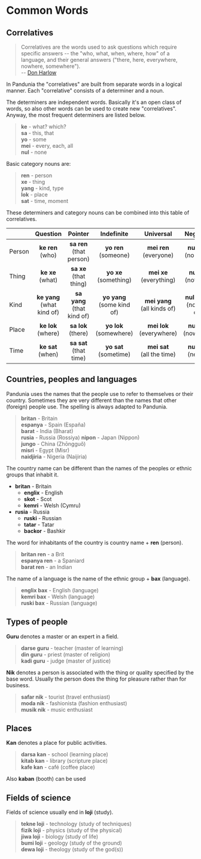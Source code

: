 Common Words
============

<!--
## Opposites

**Fan** is a word that reverses the meaning of the following word.

> **fan bon** - ungood (bad)  
> **fan mol** - unsoft (hard)  
> **fan suk** - dislike  

It's acceptable to use **fan** even if there is already a word that means the opposite thing.

> **long** - long  
> **duan** - short  
> **fan long** - unlong (short)  
> **fan duan** - unshort (long)  
-->


## Correlatives

> Correlatives are the words used to ask questions which require specific answers -- the "who, what, when, where, how" of a language, and their general answers ("there, here, everywhere, nowhere, somewhere").  
> -- [Don Harlow](http://literaturo.org/HARLOW-Don/Esperanto/correlatives.html)

In Pandunia the "correlatives" are built from separate words in a logical manner. Each "correlative" consists of a determiner and a noun.

The determiners are independent words. Basically it's an open class of words, so also other words can be used to create new "correlatives". Anyway, the most frequent determiners are listed below.

> **ke** - what? which?  
> **sa** - this, that  
> **yo** - some  
> **mei** - every, each, all  
> **nul** - none  

Basic category nouns are:

> **ren** - person  
> **xe** - thing  
> **yang** - kind, type  
> **lok** - place  
> **sat** - time, moment  

These determiners and category nouns can be combined into this table of correlatives.

|             | Question                      | Pointer                       | Indefinite                    | Universal                      | Negative                     |
|-------------|:-----------------------------:|:-----------------------------:|:----------------------------:|:-------------------------------:|:----------------------------:|
| Person      | **ke ren**<br>(who)           | **sa ren**<br>(that person)   | **yo ren**<br>(someone)       | **mei ren**<br>(everyone)      | **nul ren**<br>(no-one)      |
| Thing       | **ke xe**<br>(what)           | **sa xe**<br>(that thing)     | **yo xe**<br>(something)      | **mei xe**<br>(everything)     | **nul xe**<br>(nothing)      |
| Kind        | **ke yang**<br>(what kind of) | **sa yang**<br>(that kind of) | **yo yang**<br>(some kind of) | **mei yang**<br>(all kinds of) | **nul yang**<br>(no kind of) |
| Place       | **ke lok**<br>(where)         | **sa lok**<br>(there)         | **yo lok**<br>(somewhere)     | **mei lok**<br>(everywhere)    | **nul lok**<br>(nowhere)     |
| Time        | **ke sat**<br>(when)          | **sa sat**<br>(that time)     | **yo sat**<br>(sometime)      | **mei sat**<br>(all the time)  | **nul sat**<br>(never)       |


## Countries, peoples and languages

Pandunia uses the names that the people use to refer to themselves or their country. Sometimes they are very different than the names that other (foreign) people use. The spelling is always adapted to Pandunia.

> **britan** - Britain  
> **espanya** - Spain (España)  
> **barat** - India (Bharat)  
> **rusia** - Russia (Rossiya)
> **nipon** - Japan (Nippon)  
> **jungo** - China (Zhōngguǒ)  
> **misri** - Egypt (Misr)  
> **naidjiria** - Nigeria (Naijiria)  

The country name can be different than the names of the peoples or ethnic groups that inhabit it.

- **britan** - Britain
    - **englix** - English
    - **skot** - Scot
    - **kemri** - Welsh (Cymru)
- **rusia** - Russia
    - **ruski** - Russian
    - **tatar** - Tatar
    - **backor** - Bashkir

The word for inhabitants of the country is country name + **ren** (person).

> **britan ren** - a Brit  
> **espanya ren** - a Spaniard  
> **barat ren** - an Indian  

The name of a language is the name of the ethnic group + **bax** (language).

> **englix bax** - English (language)  
> **kemri bax** - Welsh (language)  
> **ruski bax** - Russian (language)


## Types of people

**Guru** denotes a master or an expert in a field.

> **darse guru** - teacher (master of learning)  
> **din guru** - priest (master of religion)  
> **kadi guru** - judge (master of justice)  

**Nik** denotes a person is associated with the thing or quality specified by the base word. Usually the person does the thing for pleasure rather than for business.

> **safar nik** - tourist (travel enthusiast)  
> **moda nik** - fashionista (fashion enthusiast)  
> **musik nik** - music enthusiast  


## Places

**Kan** denotes a place for public activities.

> **darsa kan** - school (learning place)  
> **kitab kan** - library (scripture place)  
> **kafe kan** - café (coffee place)  

Also **kaban** (booth) can be used


## Fields of science

Fields of science usually end in **loji** (study).

> **tekne loji** - technology (study of techniques)  
> **fizik loji** - physics (study of the physical)  
> **jiwa loji** - biology (study of life)  
> **bumi loji** - geology (study of the ground)  
> **dewa loji** - theology (study of the god(s))  


